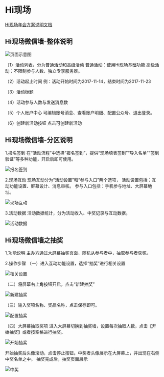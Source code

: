 # Hi现场

[Hi现场年会方案说明文档](hixianchang.com)

## Hi现场微信墙-整体说明

![页面示意图](http://bbs.hixianchang.com/data/attachment/forum/201711/24/095728y89nzvun307i8ene.png)

（1）活动列表，分为普通活动和高级活动
普通活动：使用Hi现场基础功能
高级活动：不限制参与人数、独立专享服务器。

（2）活动起止时间
例：活动开始时间为2017-11-14，结束时间为2017-11-23

（3）活动标题

（4）活动参与人数与发送消息数

（5）个人账户中心
可编辑账号消息、查看账户明细、配置公众号、退出登录。

（6）创建新活动按钮
点击可创建新活动

## Hi现场微信墙-分区说明

1.报名签到
在“活动流程”中选择“报名签到”，提供“现场填表签到”“导入名单”“签到验证”等多种功能，开启后即可使用。

![报名签到](http://bbs.hixianchang.com/data/attachment/forum/201711/24/100517nvmqggmdggnog8fd.png)

2.现场互动
现场互动分为“活动设置”和“参与入口”两个选项，
活动设置包括：互动功能设置、屏幕设计、消息审核。
参与入口包括：手机参与地址、大屏幕地址。

![现场互动](http://bbs.hixianchang.com/data/attachment/forum/201711/24/100518ey6ssaznya2adpb6.png)

3.活动数据
活动数据统计，分为活动收入、中奖记录与互动数据。

![活动数据](http://bbs.hixianchang.com/data/attachment/forum/201711/24/100518koullglxtt5qni6s.png)

## Hi现场微信墙之抽奖

1.功能说明
主办方通过大屏幕抽奖页面，随机从参与者中，抽取参与者获奖。

2.操作步骤
（一）进入互动功能设置，选择“抽奖”进行相关设置

![相关设置](http://bbs.hixianchang.com/data/attachment/forum/201711/24/104833v2jii40jac2oovj4.png)

（二）将屏幕右上角按钮开启，点击“新建抽奖”

![新建抽奖](http://bbs.hixianchang.com/data/attachment/forum/201711/24/104833t3mtaapemktua0zz.png)

（三）输入奖项名称、奖品名称，点击保存即可。

![配置抽奖](http://bbs.hixianchang.com/data/attachment/forum/201712/07/173544wafkhgg9mp5afk8o.png)

（四）大屏幕抽取奖项
进入大屏幕切换到抽奖墙，设置每次抽取人数，点击【开始抽奖】或者按空格进行抽奖。

![开始抽奖](http://bbs.hixianchang.com/data/attachment/forum/201711/24/104834y96987x15p9p6i9i.png)

开始抽奖后头像滚动，点击停止按钮，中奖者头像展示在大屏幕上，并出现在右侧中奖名单之中。
抽奖完成后，抽奖页面展示

![中奖](http://bbs.hixianchang.com/data/attachment/forum/201711/24/104835lzdckh4w9hc7k0hg.png)
